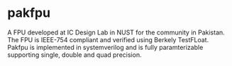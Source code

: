 # pakfpu

A FPU developed at IC Design Lab in NUST for the community in Pakistan. The FPU is IEEE-754 compliant and verified using Berkely TestFLoat. Pakfpu is implemented in systemverilog and is fully paramterizable supporting single, double and quad precision.

